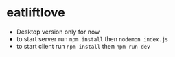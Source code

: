 # eatliftlove
- Desktop version only for now
- to start server run `npm install` then `nodemon index.js`
- to start client run `npm install` then `npm run dev`